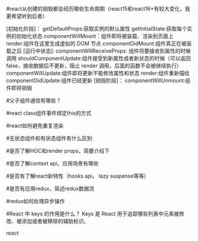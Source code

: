 #react从创建的销毁都会经历哪些生命周期（react15和react16+有较大变化，我更希望听到后者）

[初始化阶段]：
  getDefaultProps:获取实例的默认属性
  getInitialState:获取每个实例的初始化状态
  componentWillMount：组件即将被装载、渲染到页面上
  render:组件在这里生成虚拟的 DOM 节点
  componentDidMount:组件真正在被装载之后
[运行中状态]:
  componentWillReceiveProps: 组件将要接收到属性的时候调用
  shouldComponentUpdate:组件接受到新属性或者新状态的时候（可以返回 false，接收数据后不更新，阻止 render 调用，后面的函数不会被继续执行）componentWillUpdate:组件即将更新不能修改属性和状态
  render:组件重新描绘
  componentDidUpdate:组件已经更新
[销毁阶段]：
  componentWillUnmount:组件即将销毁


#父子组件通信有哪些？

#react class组件事件绑定this的方式

#react如何避免重复渲染

#无状态组件和有状态组件有什么区别

#是否了解HOC和render props，简要介绍下

#是否了解context api，应用场景有哪些

#是否有了解react新特性（hooks api， lazy suspense等等）

#是否有应用redux，简述redux数据流

#redux如何处理异步操作

#React 中 keys 的作用是什么？
Keys 是 React 用于追踪哪些列表中元素被修改、被添加或者被移除的辅助标识。


react 
<Query>